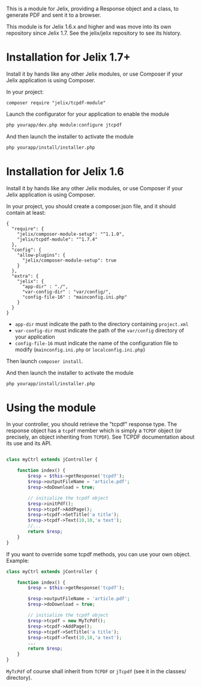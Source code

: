 This is a module for Jelix, providing a Response object and a class, to generate PDF
and sent it to a browser.

This module is for Jelix 1.6.x and higher and was move into its own repository
since Jelix 1.7. See the jelix/jelix repository to see its history.


Installation for Jelix 1.7+
============================

Install it by hands like any other Jelix modules, or use Composer if your
Jelix application is using Composer.

In your project:

```
composer require "jelix/tcpdf-module"
```


Launch the configurator for your application to enable the module

```bash
php yourapp/dev.php module:configure jtcpdf
```

And then launch the installer to activate the module

```bash
php yourapp/install/installer.php
```


Installation for Jelix 1.6
==========================

Install it by hands like any other Jelix modules, or use Composer if your
Jelix application is using Composer.

In your project, you should create a composer.json file, and it should contain
at least:

```
{
  "require": {
    "jelix/composer-module-setup": "^1.1.0",
    "jelix/tcpdf-module": "^1.7.4"
  },
  "config": {
    "allow-plugins": {
      "jelix/composer-module-setup": true
    }
  },
  "extra": {
    "jelix": {
      "app-dir" : "./",
      "var-config-dir" : "var/config/",
      "config-file-16" : "mainconfig.ini.php"
    }
  }
}
```

- `app-dir` must indicate the path to the directory containing `project.xml`
- `var-config-dir` must indicate the path of the `var/config` directory of your application
- `config-file-16` must indicate the name of the configuration file to modify (`mainconfig.ini.php` or `localconfig.ini.php`)

Then launch `composer install`.

And then launch the installer to activate the module

```bash
php yourapp/install/installer.php
```


Using the module
================

In your controller, you should retrieve the "tcpdf" response type. The response object
has a ```tcpdf``` member which is simply a ```TCPDF``` object (or precisely, an object
inheriting from ```TCPDF```). See TCPDF documentation about its use and its API.

```php

class myCtrl extends jController {

    function index() {
        $resp = $this->getResponse('tcpdf');
        $resp->outputFileName = 'article.pdf';
        $resp->doDownload = true;

        // initialize the tcpdf object
        $resp->initPdf();
        $resp->tcpdf->AddPage();
        $resp->tcpdf->SetTitle('a title');
        $resp->tcpdf->Text(10,10,'a text');
        //...
        return $resp;
    }
}
```


If you want to override some tcpdf methods, you can use your own object. 
Example:

```php
class myCtrl extends jController {

    function index() {
        $resp = $this->getResponse('tcpdf');

        $resp->outputFileName = 'article.pdf';
        $resp->doDownload = true;

        // initialize the tcpdf object
        $resp->tcpdf = new MyTcPdf();
        $resp->tcpdf->AddPage();
        $resp->tcpdf->SetTitle('a title');
        $resp->tcpdf->Text(10,10,'a text');
        ...
        return $resp;
    }
}
```

```MyTcPdf``` of course shall inherit from ```TCPDF``` or ```jTcpdf``` (see it in the
classes/ directory).

